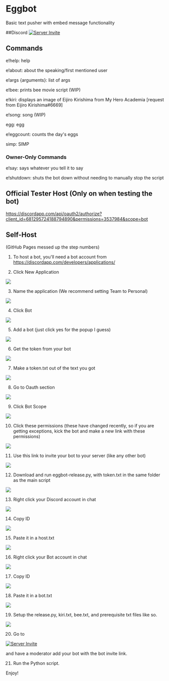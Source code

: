 # Eggbot
Basic text pusher with embed message functionality

##Discord
[![Server Invite](invite.png)](https://discord.gg/rTfkdvX)

## Commands
e!help: help

e!about: about the speaking/first mentioned user

e!args {arguments}: list of args

e!bee: prints bee movie script (WIP)

e!kiri: displays an image of Eijiro Kirishima from My Hero Academia [request from Eijiro Kirishima#6669]

e!song: song (WIP)

egg: egg

e!eggcount: counts the day's eggs

simp: SIMP

### Owner-Only Commands

e!say: says whatever you tell it to say

e!shutdown: shuts the bot down without needing to manually stop the script

## Official Tester Host (Only on when testing the bot)
https://discordapp.com/api/oauth2/authorize?client_id=681295724188794890&permissions=3537984&scope=bot

## Self-Host
(GitHub Pages messed up the step numbers)

1. To host a bot, you'll need a bot account from https://discordapp.com/developers/applications/

2. Click New Application 

![](tutorial/newapp.png)

3. Name the application (We recommend setting Team to Personal)

![](tutorial/teamchoose.png)

4. Click Bot

![](tutorial/clikbot.png)

5. Add a bot (just click yes for the popup I guess)

![](tutorial/makebot.png)

6. Get the token from your bot

![](tutorial/tokentime.png)

7. Make a token.txt out of the text you got

![](tutorial/tokentxt.png)

8. Go to Oauth section

![](tutorial/oauth.png)

9. Click Bot Scope

![](tutorial/botlink.png)

10. Click these permissions (these have changed recently, so if you are getting exceptions, kick the bot and make a new link with these permissions)

![](tutorial/perms.png)

11. Use this link to invite your bot to your server (like any other bot)

![](tutorial/getlink.png)

12. Download and run eggbot-release.py, with token.txt in the same folder as the main script

![](tutorial/setup1.png)

13. Right click your Discord account in chat

![](tutorial/rclickOwner.png)

14. Copy ID 

![](tutorial/copyOwner.png)

15. Paste it in a host.txt

![](tutorial/hostpaste.png)

16. Right click your Bot account in chat

![](tutorial/rclickBot.png)

17. Copy ID 

![](tutorial/copyBot.png)

18. Paste it in a bot.txt

![](tutorial/botpaste.png)

19. Setup the release.py, kiri.txt, bee.txt, and prerequisite txt files like so.

![](tutorial/setup.png)

20. Go to 

[![Server Invite](invite.png)](https://discord.gg/rTfkdvX)

and have a moderator add your bot with the bot invite link.

21. Run the Python script.

Enjoy!
